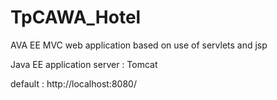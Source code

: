 # TpCAWA_Hotel
AVA EE MVC web application based on use of servlets and jsp

Java EE application server : Tomcat

default : http://localhost:8080/
